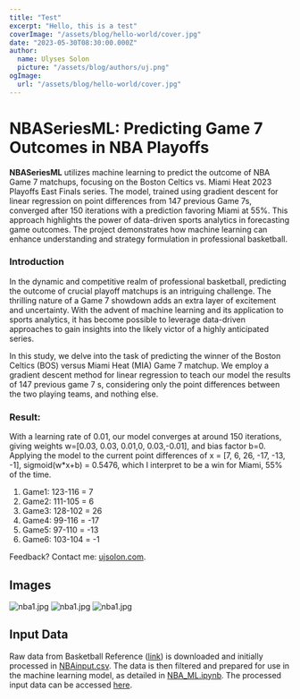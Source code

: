 ```yaml
---
title: "Test"
excerpt: "Hello, this is a test"
coverImage: "/assets/blog/hello-world/cover.jpg"
date: "2023-05-30T08:30:00.000Z"
author:
  name: Ulyses Solon
  picture: "/assets/blog/authors/uj.png"
ogImage:
  url: "/assets/blog/hello-world/cover.jpg"
---
```


# NBASeriesML: Predicting Game 7 Outcomes in NBA Playoffs

**NBASeriesML** utilizes machine learning to predict the outcome of NBA Game 7 matchups, focusing on the Boston Celtics vs. Miami Heat 2023 Playoffs East Finals series. The model, trained using gradient descent for linear regression on point differences from 147 previous Game 7s, converged after 150 iterations with a prediction favoring Miami at 55%. This approach highlights the power of data-driven sports analytics in forecasting game outcomes. The project demonstrates how machine learning can enhance understanding and strategy formulation in professional basketball.

### Introduction
In the dynamic and competitive realm of professional basketball, predicting the outcome of crucial playoff matchups is an intriguing challenge. The thrilling nature of a Game 7 showdown adds an extra layer of excitement and uncertainty. With the advent of machine learning and its application to sports analytics, it has become possible to leverage data-driven approaches to gain insights into the likely victor of a highly anticipated series.

In this study, we delve into the task of predicting the winner of the Boston Celtics (BOS) versus Miami Heat (MIA) Game 7 matchup. We employ a gradient descent method for linear regression to teach our model the results of 147 previous game 7 s, considering only the point differences between the two playing teams, and nothing else.

### Result:

With a learning rate of 0.01, our model converges at around 150 iterations, giving weights w=[0.03, 0.03, 0.01,0, 0.03,-0.01], and bias factor b=0.
Applying the model to the current point differences of x = [7, 6, 26, -17, -13, -1], sigmoid(w*x+b) = 0.5476, which I interpret to be a win for Miami, 55% of the time.
1. Game1: 123-116 = 7
2. Game2: 111-105 = 6
3. Game3: 128-102 = 26
4. Game4: 99-116 = -17
5. Game5: 97-110 = -13
6. Game6: 103-104 = -1

Feedback? Contact me: [ujsolon.com](https://ujsolon.com/).

## Images

![nba1.jpg](/image/nba1.jpg "Miami is favored ay 55%")
![nba1.jpg](/image/nba2.jpg "Previous 150 series starting 3-0 results in a win for the leading team.")
![nba1.jpg](/image/nba3.jpg "Winner of games 1, 2 and 5 correlates to a game 7 win.")


## Input Data

Raw data from Basketball Reference ([link](https://www.basketball-reference.com/playoffs/series.html)) is downloaded and initially processed in [NBAinput.csv](https://github.com/ujsolon/NBASeriesML/blob/main/NBAinput.csv). The data is then filtered and prepared for use in the machine learning model, as detailed in [NBA_ML.ipynb](https://github.com/ujsolon/NBASeriesML/blob/main/NBA_ML.ipynb). The processed input data can be accessed [here](https://github.com/ujsolon/NBASeriesML/blob/main/NBAinput.csv).
